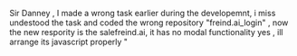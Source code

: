 Sir Danney , I made a wrong task earlier during the developemnt, i miss undestood the task and coded the wrong repository "freind.ai_login" , now the new respority is the salefreind.ai, 
it has no modal functionality yes , ill arrange its javascript properly
"
